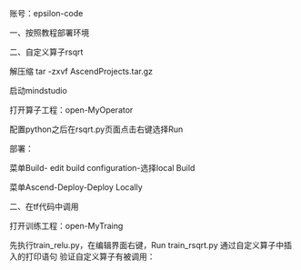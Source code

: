 账号：epsilon-code


一、按照教程部署环境

二、自定义算子rsqrt

解压缩 tar -zxvf AscendProjects.tar.gz

启动mindstudio

打开算子工程：open-MyOperator

配置python之后在rsqrt.py页面点击右键选择Run

部署：

菜单Build- edit build configuration-选择local Build

菜单Ascend-Deploy-Deploy Locally

二、在tf代码中调用

打开训练工程：open-MyTraing

先执行train_relu.py，在编辑界面右键，Run train_rsqrt.py 通过自定义算子中插入的打印语句
验证自定义算子有被调用：
